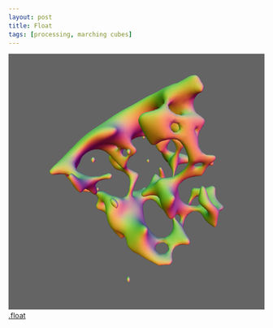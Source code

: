 ```yaml
---
layout: post
title: Float
tags: [processing, marching cubes]
---
```

![Float](/files/float.png)  
[.float](http://www.golinski.org/projects/float)